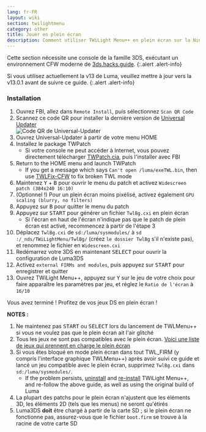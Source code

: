 ```yaml
---
lang: fr-FR
layout: wiki
section: twilightmenu
category: other
title: Jouer en plein écran
description: Comment utiliser TWiLight Menu++ en plein écran sur la Nintendo 3DS
---
```


Cette section nécessite une console de la famille 3DS, exécutant un environnement CFW moderne de [3ds.hacks.guide](https://3ds.hacks.guide).
{:.alert .alert-info}

Si vous utilisez actuellement la v13 de Luma, veuillez mettre à jour vers la v13.0.1 avant de suivre ce guide.
{:.alert .alert-info}

### Installation
1. Ouvrez FBI, allez dans `Remote Install`, puis sélectionnez `Scan QR Code`
1. Scannez ce code QR pour installer la dernière version de [Universal Updater](https://github.com/Universal-Team/Universal-Updater)<br> ![Code QR de Universal-Updater](https://db.universal-team.net/assets/images/qr/universal-updater-cia.png)
1. Ouvrez Universal-Updater à partir de votre menu HOME
1. Installez le package TWPatch
    - Si votre console ne peut accéder à Internet, vous pouvez directement télécharger [TWPatch.cia](https://gbatemp.net/download/twpatch.37400/version/38832/download?file=302085), puis l'installer avec FBI
1. Return to the HOME menu and launch TWPatch
    - If you get a message which says `Can't open /luma/exeTWL.bin`, then use [TWLFix-CFW](https://github.com/MechanicalDragon0687/TWLFix-CFW/releases/) to fix broken TWL mode
1. Maintenez <kbd class="face">Y</kbd> + <kbd class="face">B</kbd> pour ouvrir le menu du patch et activez `Widescreen patch (384x240 16:10)`
1. (Optionnel !) Pour un plein écran moins pixélisé, activez également `GPU scaling (blurry, no filters)`
1. Appuyez sur <kbd class="face">B</kbd> pour quitter le menu du patch
1. Appuyez sur <kbd>START</kbd> pour générer un fichier `TwlBg.cxi` en plein écran
    - Si l'écran en haut de l'écran n'indique pas que le patch de plein écran est activé, recommencez à partir de l'étape 3
1. Déplacez `TwlBg.cxi` de `sd:/luma/sysmodules/` à `sd :/_nds/TWiLightMenu/TwlBg/` (créez `le dossier TwlBg` s'il n'existe pas), et renommez le fichier en `Widescreen.cxi`
1. Redémarrez votre 3DS en maintenant <kbd>SELECT</kbd> pour ouvrir la configuration de Luma3DS
1. Activez `external FIRMs and modules`, puis appuyez sur <kbd>START</kbd> pour enregistrer et quitter
1. Ouvrez TWiLight Menu++, appuyez sur <kbd class="face">Y</kbd> sur le jeu de votre choix pour faire apparaître les paramètres par jeu, et réglez le `Ratio de l'écran` à `16/10`

Vous avez terminé ! Profitez de vos jeux DS en plein écran !

**NOTES :**
1. Ne maintenez pas <kbd>START</kbd> ou <kbd>SELECT</kbd> lors du lancement de TWLMenu++ si vous ne voulez pas que le plein écran ait l'air glitché
1. Tous les jeux ne sont pas compatibles avec le plein écran. [Voici une liste de jeux qui prennent en charge le plein écran](https://github.com/DS-Homebrew/TWiLightMenu/blob/master/7zfile/3DS%20-%20CFW%20users/Games%20supported%20with%20widescreen.txt)
1. Si vous êtes bloqué en mode plein écran dans tout TWL_FIRM (y compris l'interface graphique TWLMenu++) après avoir suivi ce guide et lancé un jeu compatible avec le plein écran, supprimez `TwlBg.cxi` dans `sd:/luma/sysmodules/`.
    - If the problem persists, [uninstall](https://wiki.ds-homebrew.com/twilightmenu/uninstalling-3ds) and [re-install](https://wiki.ds-homebrew.com/twilightmenu/installing-3ds) TWiLight Menu++, and re-follow the above guide, as well as using the original build of Luma
1. La plupart des patchs pour le plein écran n'ajustent que les éléments 3D, les éléments 2D (tels que les menus) ne seront qu'étirés
1. Luma3DS **doit** être chargé à partir de la carte SD ; si le plein écran ne fonctionne pas, assurez-vous que le fichier `boot.firm` se trouve à la racine de votre carte SD
